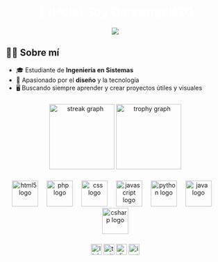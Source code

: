 <!-- Perfil de GitHub: Darkangel120 -->

<h1 align="center" style="color:#fff;">
  👋 ¡Hola! Soy Darkangel120
</h1>

<p align="center">
  <img src="https://capsule-render.vercel.app/api?type=rect&color=0:1a1a2e,100:16213e&height=130&section=header&text=Estudiante%20de%20Ingenier%C3%ADa%20en%20Sistemas%20%7C%20Apasionado%20por%20el%20Dise%C3%B1o&descSize=18&descAlignY=60" />
</p>


## 🧑‍💻 Sobre mí

- 🎓 Estudiante de **Ingeniería en Sistemas**
- 🎨 Apasionado por el **diseño** y la tecnología
- 🖥️ Buscando siempre aprender y crear proyectos útiles y visuales

###

<div align="center">
  <img src="https://streak-stats.demolab.com?user=Darkangel120&locale=en&mode=daily&theme=dracula&hide_border=false&border_radius=5&order=3" height="150" alt="streak graph"  />
  <img src="https://github-profile-trophy.vercel.app?username=Darkangel120&theme=dracula&column=-1&row=1&margin-w=8&margin-h=8&no-bg=false&no-frame=false&order=4" height="150" alt="trophy graph"  />
</div>

###

<picture>
  <source media="(prefers-color-scheme: dark)" srcset="https://raw.githubusercontent.com/Darkangel120/Darkangel120/output/pacman-contribution-graph-dark.svg">
  <source media="(prefers-color-scheme: light)" srcset="https://raw.githubusercontent.com/Darkangel120/Darkangel120/output/pacman-contribution-graph.svg">
</picture>


###

<div align="center">
  <img src="https://cdn.jsdelivr.net/gh/devicons/devicon/icons/html5/html5-original.svg" height="60" alt="html5 logo"  />
  <img width="12" />
  <img src="https://cdn.jsdelivr.net/gh/devicons/devicon/icons/php/php-original.svg" height="60" alt="php logo"  />
  <img width="12" />
  <img src="https://cdn.jsdelivr.net/gh/devicons/devicon/icons/css3/css3-original.svg" height="60" alt="css logo"  />
  <img width="12" />
  <img src="https://cdn.jsdelivr.net/gh/devicons/devicon/icons/javascript/javascript-original.svg" height="60" alt="javascript logo"  />
  <img width="12" />
  <img src="https://skillicons.dev/icons?i=py" height="60" alt="python logo"  />
  <img width="12" />
  <img src="https://cdn.jsdelivr.net/gh/devicons/devicon/icons/java/java-original.svg" height="60" alt="java logo"  />
  <img width="12" />
  <img src="https://cdn.jsdelivr.net/gh/devicons/devicon/icons/csharp/csharp-original.svg" height="60" alt="csharp logo"  />
</div>

###

<div align="center">
  <img src="https://img.shields.io/static/v1?message=LinkedIn&logo=linkedin&label=&color=0077B5&logoColor=white&labelColor=&style=for-the-badge" height="25" alt="linkedin logo"  />
  <img src="https://img.shields.io/static/v1?message=Twitter&logo=twitter&label=&color=1DA1F2&logoColor=white&labelColor=&style=for-the-badge" height="25" alt="twitter logo"  />
  <img src="https://img.shields.io/static/v1?message=Discord&logo=discord&label=&color=7289DA&logoColor=white&labelColor=&style=for-the-badge" height="25" alt="discord logo"  />
  <img src="https://img.shields.io/static/v1?message=Instagram&logo=instagram&label=&color=E4405F&logoColor=white&labelColor=&style=for-the-badge" height="25" alt="instagram logo"  />
</div>

###
